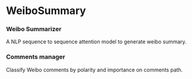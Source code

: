 # WeiboSummary

### Weibo Summarizer  
A NLP sequence to sequence attention model to generate weibo summary.

### Comments manager  
Classify Weibo comments by polarity and importance on comments path.
